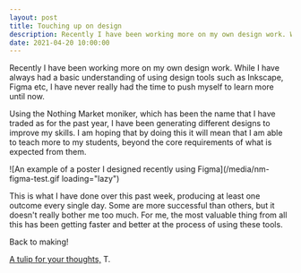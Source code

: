 ```yaml
---
layout: post
title: Touching up on design
description: Recently I have been working more on my own design work. While I have always had a basic understanding of using design tools such as Inkscape, Figma etc, I have never really had the time to push myself to learn more until now.
date: 2021-04-20 10:00:00
---
```


Recently I have been working more on my own design work. While I have always had a basic understanding of using design tools such as Inkscape, Figma etc, I have never really had the time to push myself to learn more until now.

<!--more-->

Using the Nothing Market moniker, which has been the name that I have traded as for the past year, I have been generating different designs to improve my skills. I am hoping that by doing this it will mean that I am able to teach more to my students, beyond the core requirements of what is expected from them.

![An example of a poster I designed recently using Figma](/media/nm-figma-test.gif loading="lazy")

This is what I have done over this past week, producing at least one outcome every single day. Some are more successful than others, but it doesn't really bother me too much. For me, the most valuable thing from all this has been getting faster and better at the process of using these tools.

Back to making!

[A tulip for your thoughts,](https://www.are.na/block/11699153)
T.
